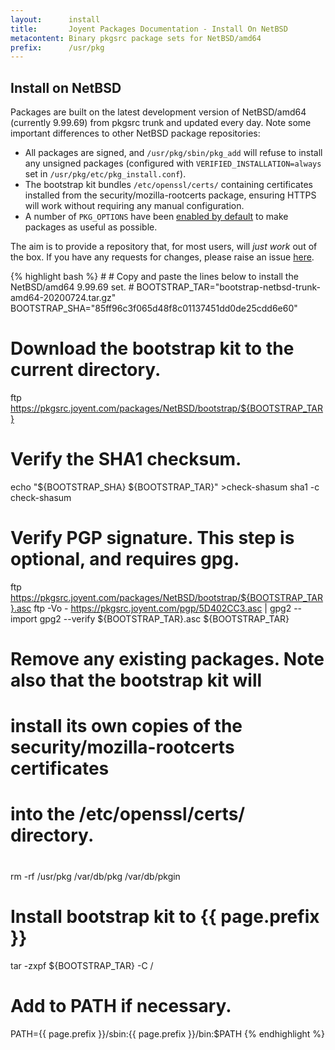 ```yaml
---
layout:      install
title:       Joyent Packages Documentation - Install On NetBSD
metacontent: Binary pkgsrc package sets for NetBSD/amd64
prefix:      /usr/pkg
---
```


<div class="container">
	<div class="row">
		<div class="col-md-10 col-md-offset-1">
			<h2 class="text-center">Install on NetBSD</h2>
		</div>
	</div>
	<div class="row">
		<div class="col-md-10 col-md-offset-1">
			<p class="lead">
				Packages are built on the latest development
				version of NetBSD/amd64 (currently 9.99.69)
				from pkgsrc trunk and updated every day.
				Note some important differences to other NetBSD
				package repositories:
			</p>
			<ul class="lead">
				<li class="lead">
					All packages are signed, and <code>/usr/pkg/sbin/pkg_add</code> will refuse to install
					any unsigned packages (configured with <code>VERIFIED_INSTALLATION=always</code> set in
					<code>/usr/pkg/etc/pkg_install.conf</code>).
				</li>
				<li class="lead">
					The bootstrap kit bundles <code>/etc/openssl/certs/</code> containing certificates installed
					from the security/mozilla-rootcerts package, ensuring HTTPS will work without requiring any
					manual configuration.
				</li>
				<li class="lead">
					A number of <code>PKG_OPTIONS</code> have been
					<a href="https://github.com/joyent/pkgbuild/blob/master/include/pkgoptions/netbsd.mk">
					enabled by default</a> to make packages as useful as possible.
				</li>
			</ul>
			<p class="lead">
				The aim is to provide a repository that, for most users, will <em>just work</em> out of the box.
				If you have any requests for changes, please raise an issue
				<a href="https://github.com/joyent/pkgbuild/issues">here</a>.
			</p>
		</div>
	</div>
	<div class="row">
		<div class="col-md-10 col-md-offset-1">
			<div class="tab-content">
				<div role="tabpanel" class="tab-pane active" id="netbsd-install">
					<p></p>
{% highlight bash %}
#
# Copy and paste the lines below to install the NetBSD/amd64 9.99.69 set.
#
BOOTSTRAP_TAR="bootstrap-netbsd-trunk-amd64-20200724.tar.gz"
BOOTSTRAP_SHA="85ff96c3f065d48f8c01137451dd0de25cdd6e60"

# Download the bootstrap kit to the current directory.
ftp https://pkgsrc.joyent.com/packages/NetBSD/bootstrap/${BOOTSTRAP_TAR}

# Verify the SHA1 checksum.
echo "${BOOTSTRAP_SHA}  ${BOOTSTRAP_TAR}" >check-shasum
sha1 -c check-shasum

# Verify PGP signature.  This step is optional, and requires gpg.
ftp https://pkgsrc.joyent.com/packages/NetBSD/bootstrap/${BOOTSTRAP_TAR}.asc
ftp -Vo - https://pkgsrc.joyent.com/pgp/5D402CC3.asc | gpg2 --import
gpg2 --verify ${BOOTSTRAP_TAR}.asc ${BOOTSTRAP_TAR}

#
# Remove any existing packages.  Note also that the bootstrap kit will
# install its own copies of the security/mozilla-rootcerts certificates
# into the /etc/openssl/certs/ directory.
#
rm -rf /usr/pkg /var/db/pkg /var/db/pkgin

# Install bootstrap kit to {{ page.prefix }}
tar -zxpf ${BOOTSTRAP_TAR} -C /

# Add to PATH if necessary.
PATH={{ page.prefix }}/sbin:{{ page.prefix }}/bin:$PATH
{% endhighlight %}
				</div>
			</div>
		</div>
	</div>
</div>
